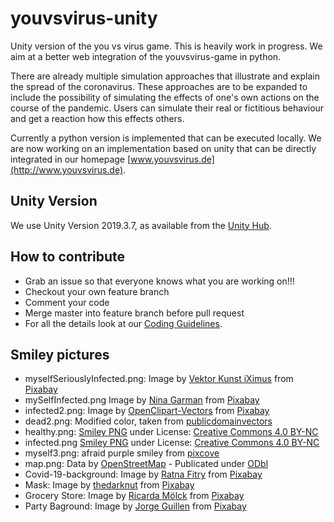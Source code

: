 # youvsvirus-unity
Unity version of the you vs virus game.
This is heavily work in progress. 
We aim at a better web integration of the youvsvirus-game in python.

There are already multiple simulation approaches that illustrate and explain the spread of the coronavirus. These approaches are to be expanded to include the possibility of simulating the effects of one's own actions on the course of the pandemic. Users can simulate their real or fictitious behaviour and get a reaction how this effects others.

Currently a python version is implemented that can be executed locally.
We are now working on an implementation based on unity that can be directly integrated
in our homepage [www.youvsvirus.de](http://www.youvsvirus.de).

## Unity Version

We use Unity Version 2019.3.7, as available from the [Unity Hub](https://unity3d.com/de/get-unity/download).

## How to contribute

* Grab an issue so that everyone knows what you are working on!!!
* Checkout your own feature branch 
* Comment your code
* Merge master into feature branch before pull request
* For all the details look at our [Coding Guidelines](CODINGGUIDELINES.md).




## Smiley pictures
* myselfSeriouslyInfected.png: Image by [Vektor Kunst iXimus](https://pixabay.com/de/users/iximus-2352783/?utm_source=link-attribution&utm_medium=referral&utm_campaign=image&utm_content=4906550) from [Pixabay](https://pixabay.com/de/?utm_source=link-attribution&utm_medium=referral&utm_campaign=image&utm_content=4906550)
* mySelfInfected.png Image by [Nina Garman](https://pixabay.com/de/users/BilliTheCat-7996303/?utm_source=link-attribution&amp;utm_medium=referral&amp;utm_campaign=image&amp;utm_content=4004029) from [Pixabay](https://pixabay.com/de/?utm_source=link-attribution&amp;utm_medium=referral&amp;utm_campaign=image&amp;utm_content=4004029)
* infected2.png: Image by [OpenClipart-Vectors]( href="https://pixabay.com/de/users/OpenClipart-Vectors-30363/?utm_source=link-attribution&amp;utm_medium=referral&amp;utm_campaign=image&amp;utm_content=146094) from [Pixabay](https://pixabay.com/de/?utm_source=link-attribution&amp;utm_medium=referral&amp;utm_campaign=image&amp;utm_content=146094)
* dead2.png: Modified color, taken from [publicdomainvectors](https://publicdomainvectors.org/en/free-clipart/Vector-illustration-of-cartoon-ghost/15086.html)
* healthy.png:  [Smiley PNG](http://pngimg.com/download/36231) under License: [Creative Commons 4.0 BY-NC](https://creativecommons.org/licenses/by-nc/4.0/)
* infected.png [Smiley PNG](http://pngimg.com/download/36229) under License: [Creative Commons 4.0 BY-NC](https://creativecommons.org/licenses/by-nc/4.0/)
* myself3.png: afraid purple smiley from [pixcove](https://www.pixcove.com/tag/scared/page/5/)
* map.png: Data by [OpenStreetMap](http://www.openstreetmap.org) - Publicated under [ODbl](http://opendatacommons.org/licenses/odbl/)
* Covid-19-background: Image by [Ratna Fitry](https://pixabay.com/de/users/Endho-2065768/?utm_source=link-attribution&utm_medium=referral&utm_campaign=image&utm_content=4970643) from [Pixabay](https://pixabay.com/de/?utm_source=link-attribution&utm_medium=referral&utm_campaign=image&utm_content=4970643) 
* Mask: Image by [thedarknut](https://pixabay.com/de/users/thedarknut-2182155/?utm_source=link-attribution&utm_medium=referral&utm_campaign=image&utm_content=4997323) from [Pixabay](https://pixabay.com/de/?utm_source=link-attribution&utm_medium=referral&utm_campaign=image&utm_content=4997323) 
* Grocery Store: Image by [Ricarda Mölck](https://pixabay.com/users/Ricinator-3282802/?utm_source=link-attribution&utm_medium=referral&utm_campaign=image&utm_content=2011060) from [Pixabay](https://pixabay.com/?utm_source=link-attribution&utm_medium=referral&utm_campaign=image&utm_content=2011060) 
* Party Baground: Image by [Jorge Guillen](https://pixabay.com/users/Fotocitizen-397314/?utm_source=link-attribution&utm_medium=referral&utm_campaign=image&utm_content=1503400) from [Pixabay](https://pixabay.com/?utm_source=link-attribution&utm_medium=referral&utm_campaign=image&utm_content=1503400)

